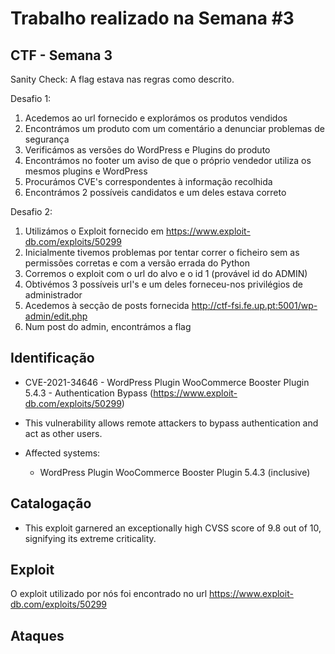 # Trabalho realizado na Semana #3

## CTF - Semana 3

Sanity Check: A flag estava nas regras como descrito.

Desafio 1:
1. Acedemos ao url fornecido e explorámos os produtos vendidos
2. Encontrámos um produto com um comentário a denunciar problemas de segurança
3. Verificámos as versões do WordPress e Plugins do produto
4. Encontrámos no footer um aviso de que o próprio vendedor utiliza os mesmos plugins e WordPress
5. Procurámos CVE's correspondentes à informação recolhida
6. Encontrámos 2 possíveis candidatos e um deles estava correto

Desafio 2:
1. Utilizámos o Exploit fornecido em https://www.exploit-db.com/exploits/50299
2. Inicialmente tivemos problemas por tentar correr o ficheiro sem as permissões corretas e com a versão errada do Python
3. Corremos o exploit com o url do alvo e o id 1 (provável id do ADMIN)
4. Obtivémos 3 possíveis url's e um deles forneceu-nos privilégios de administrador
5. Acedemos à secção de posts fornecida http://ctf-fsi.fe.up.pt:5001/wp-admin/edit.php
6. Num post do admin, encontrámos a flag

## Identificação

- CVE-2021-34646 - WordPress Plugin WooCommerce Booster Plugin 5.4.3 - Authentication Bypass (https://www.exploit-db.com/exploits/50299)

- This vulnerability allows remote attackers to bypass authentication and act as other users.

- Affected systems:
    - WordPress Plugin WooCommerce Booster Plugin 5.4.3 (inclusive)

## Catalogação

- This exploit garnered an exceptionally high CVSS score of 9.8 out of 10, signifying its extreme criticality.

## Exploit

O exploit utilizado por nós foi encontrado no url https://www.exploit-db.com/exploits/50299


## Ataques



